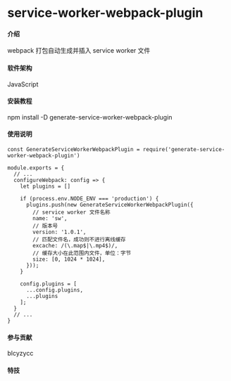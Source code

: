 # service-worker-webpack-plugin

#### 介绍
webpack 打包自动生成并插入 service worker 文件


#### 软件架构
JavaScript


#### 安装教程
npm install -D generate-service-worker-webpack-plugin


#### 使用说明
```
const GenerateServiceWorkerWebpackPlugin = require('generate-service-worker-webpack-plugin')

module.exports = {
  // ...
  configureWebpack: config => {
    let plugins = []

    if (process.env.NODE_ENV === 'production') {
      plugins.push(new GenerateServiceWorkerWebpackPlugin({
        // service worker 文件名称
        name: 'sw',
        // 版本号
        version: '1.0.1',
        // 匹配文件名，成功则不进行离线缓存
        excache: /(\.map$|\.mp4$)/,
        // 缓存大小在此范围内文件，单位：字节
        size: [0, 1024 * 1024],
      }));
    }

    config.plugins = [
      ...config.plugins,
      ...plugins
    ];
  }
  // ...
}
```
#### 参与贡献
blcyzycc


#### 特技

